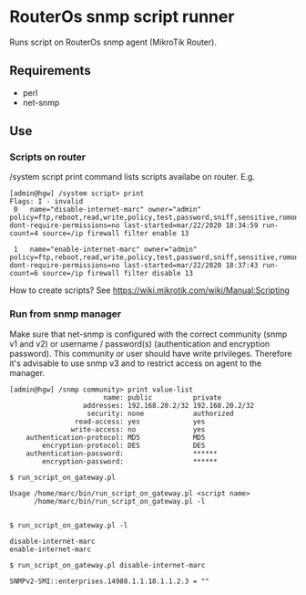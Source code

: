 # RouterOs snmp script runner

Runs script on RouterOs snmp agent (MikroTik Router).

## Requirements

* perl
* net-snmp


## Use

### Scripts on router

/system script print command lists scripts availabe on router. E.g.

```
[admin@hgw] /system script> print
Flags: I - invalid
 0   name="disable-internet-marc" owner="admin" policy=ftp,reboot,read,write,policy,test,password,sniff,sensitive,romon dont-require-permissions=no last-started=mar/22/2020 18:34:59 run-count=4 source=/ip firewall filter enable 13

 1   name="enable-internet-marc" owner="admin" policy=ftp,reboot,read,write,policy,test,password,sniff,sensitive,romon dont-require-permissions=no last-started=mar/22/2020 18:37:43 run-count=6 source=/ip firewall filter disable 13
```

How to create scripts? See https://wiki.mikrotik.com/wiki/Manual:Scripting


### Run from snmp manager

Make sure that net-snmp is configured with the correct community (snmp v1 and v2) or username / password(s) (authentication and encryption password).
This community or user should have write privileges. Therefore it's advisable to use snmp v3 and to restrict access on agent to the manager.

```
[admin@hgw] /snmp community> print value-list
                       name: public          private
                  addresses: 192.168.20.2/32 192.168.20.2/32
                   security: none            authorized
                read-access: yes             yes
               write-access: no              yes
    authentication-protocol: MD5             MD5
        encryption-protocol: DES             DES
    authentication-password:                 ******
        encryption-password:                 ******
```

```
$ run_script_on_gateway.pl

Usage /home/marc/bin/run_script_on_gateway.pl <script name>
      /home/marc/bin/run_script_on_gateway.pl -l


$ run_script_on_gateway.pl -l

disable-internet-marc
enable-internet-marc

$ run_script_on_gateway.pl disable-internet-marc

SNMPv2-SMI::enterprises.14988.1.1.18.1.1.2.3 = ""

```


